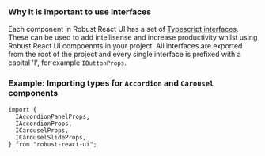 ### Why it is important to use interfaces

Each component in Robust React UI has a set of [Typescript interfaces](https://www.typescriptlang.org/docs/handbook/interfaces.html). These can be used to add intellisense and increase productivity whilst using Robust React UI compoennts in your project. All interfaces are exported from the root of the project and every single interface is prefixed with a capital 'I', for example `IButtonProps`.

### Example: Importing types for `Accordion` and `Carousel` components

```shell
import {
  IAccordionPanelProps,
  IAccordionProps,
  ICarouselProps,
  ICarouselSlideProps,
} from "robust-react-ui";
```
